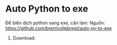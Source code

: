 # Auto Python to exe
Để biên dịch python sang exe, cần làm:
Nguồn: https://github.com/brentvollebregt/auto-py-to-exe

1. Download: 
